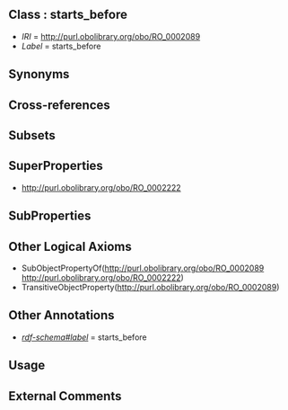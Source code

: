 
## Class : starts_before

 * *IRI* = http://purl.obolibrary.org/obo/RO_0002089
 * *Label* = starts_before

## Synonyms


## Cross-references


## Subsets


## SuperProperties

 * <http://purl.obolibrary.org/obo/RO_0002222>

## SubProperties


## Other Logical Axioms

 * SubObjectPropertyOf(<http://purl.obolibrary.org/obo/RO_0002089> <http://purl.obolibrary.org/obo/RO_0002222>)
 * TransitiveObjectProperty(<http://purl.obolibrary.org/obo/RO_0002089>)

## Other Annotations

 * *[rdf-schema#label](../../el/rdf-schema#label.md)* = starts_before

## Usage


## External Comments

